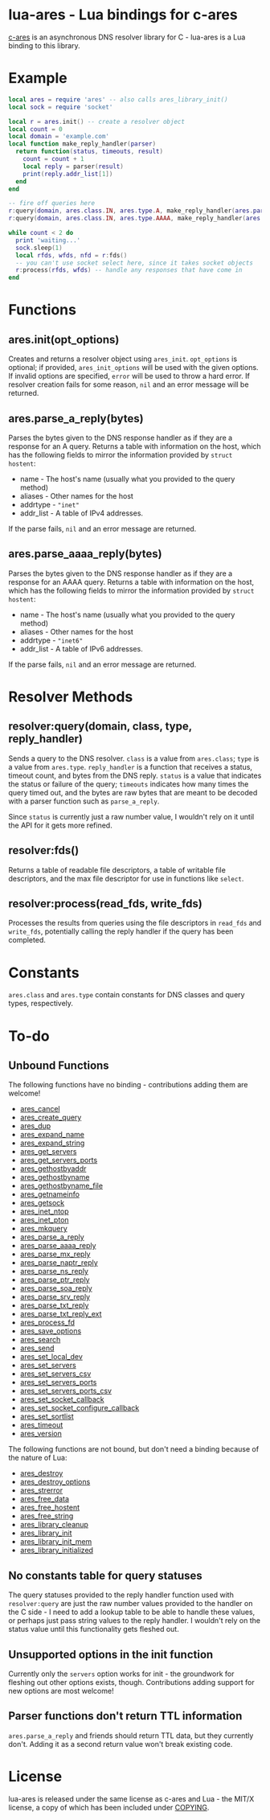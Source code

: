 # lua-ares - Lua bindings for c-ares

[c-ares](https://c-ares.haxx.se/) is an asynchronous DNS resolver library
for C - lua-ares is a Lua binding to this library.

# Example

```lua
local ares = require 'ares' -- also calls ares_library_init()
local sock = require 'socket'

local r = ares.init() -- create a resolver object
local count = 0
local domain = 'example.com'
local function make_reply_handler(parser)
  return function(status, timeouts, result)
    count = count + 1
    local reply = parser(result)
    print(reply.addr_list[1])
  end
end

-- fire off queries here
r:query(domain, ares.class.IN, ares.type.A, make_reply_handler(ares.parse_a_reply))
r:query(domain, ares.class.IN, ares.type.AAAA, make_reply_handler(ares.parse_aaaa_reply))

while count < 2 do
  print 'waiting...'
  sock.sleep(1)
  local rfds, wfds, nfd = r:fds()
  -- you can't use socket select here, since it takes socket objects
  r:process(rfds, wfds) -- handle any responses that have come in
end
```

# Functions

## ares.init(opt_options)

Creates and returns a resolver object using `ares_init`.  `opt_options` is optional;
if provided, `ares_init_options` will be used with the given options.  If invalid
options are specified, `error` will be used to throw a hard error.  If resolver
creation fails for some reason, `nil` and an error message will be returned.

## ares.parse_a_reply(bytes)

Parses the bytes given to the DNS response handler as if they are a response for an
A query.  Returns a table with information on the host, which has the following fields
to mirror the information provided by `struct hostent`:

  * name - The host's name (usually what you provided to the query method)
  * aliases - Other names for the host
  * addrtype - `"inet"`
  * addr_list - A table of IPv4 addresses.

If the parse fails, `nil` and an error message are returned.

## ares.parse_aaaa_reply(bytes)

Parses the bytes given to the DNS response handler as if they are a response for an
AAAA query.  Returns a table with information on the host, which has the following fields
to mirror the information provided by `struct hostent`:

  * name - The host's name (usually what you provided to the query method)
  * aliases - Other names for the host
  * addrtype - `"inet6"`
  * addr_list - A table of IPv6 addresses.

If the parse fails, `nil` and an error message are returned.

# Resolver Methods

## resolver:query(domain, class, type, reply_handler)

Sends a query to the DNS resolver.  `class` is a value from `ares.class`; `type` is a value
from `ares.type`.  `reply_handler` is a function that receives a status, timeout count, and
bytes from the DNS reply.  `status` is a value that indicates the status or failure of the
query; `timeouts` indicates how many times the query timed out, and the bytes are raw bytes
that are meant to be decoded with a parser function such as `parse_a_reply`.

Since `status` is currently just a raw number value, I wouldn't rely on it until the API
for it gets more refined.

## resolver:fds()

Returns a table of readable file descriptors, a table of writable file descriptors, and the
max file descriptor for use in functions like `select`.

## resolver:process(read_fds, write_fds)

Processes the results from queries using the file descriptors in `read_fds` and `write_fds`,
potentially calling the reply handler if the query has been completed.

# Constants

`ares.class` and `ares.type` contain constants for DNS classes and query types, respectively.

# To-do

## Unbound Functions

The following functions have no binding - contributions adding them are welcome!

  * [ares_cancel](https://c-ares.haxx.se/ares_cancel)
  * [ares_create_query](https://c-ares.haxx.se/ares_create_query)
  * [ares_dup](https://c-ares.haxx.se/ares_dup)
  * [ares_expand_name](https://c-ares.haxx.se/ares_expand_name)
  * [ares_expand_string](https://c-ares.haxx.se/ares_expand_string)
  * [ares_get_servers](https://c-ares.haxx.se/ares_get_servers)
  * [ares_get_servers_ports](https://c-ares.haxx.se/ares_get_servers_ports)
  * [ares_gethostbyaddr](https://c-ares.haxx.se/ares_gethostbyaddr)
  * [ares_gethostbyname](https://c-ares.haxx.se/ares_gethostbyname)
  * [ares_gethostbyname_file](https://c-ares.haxx.se/ares_gethostbyname_file)
  * [ares_getnameinfo](https://c-ares.haxx.se/ares_getnameinfo)
  * [ares_getsock](https://c-ares.haxx.se/ares_getsock)
  * [ares_inet_ntop](https://c-ares.haxx.se/ares_inet_ntop)
  * [ares_inet_pton](https://c-ares.haxx.se/ares_inet_pton)
  * [ares_mkquery](https://c-ares.haxx.se/ares_mkquery)
  * [ares_parse_a_reply](https://c-ares.haxx.se/ares_parse_a_reply)
  * [ares_parse_aaaa_reply](https://c-ares.haxx.se/ares_parse_aaaa_reply)
  * [ares_parse_mx_reply](https://c-ares.haxx.se/ares_parse_mx_reply)
  * [ares_parse_naptr_reply](https://c-ares.haxx.se/ares_parse_naptr_reply)
  * [ares_parse_ns_reply](https://c-ares.haxx.se/ares_parse_ns_reply)
  * [ares_parse_ptr_reply](https://c-ares.haxx.se/ares_parse_ptr_reply)
  * [ares_parse_soa_reply](https://c-ares.haxx.se/ares_parse_soa_reply)
  * [ares_parse_srv_reply](https://c-ares.haxx.se/ares_parse_srv_reply)
  * [ares_parse_txt_reply](https://c-ares.haxx.se/ares_parse_txt_reply)
  * [ares_parse_txt_reply_ext](https://c-ares.haxx.se/ares_parse_txt_reply_ext)
  * [ares_process_fd](https://c-ares.haxx.se/ares_process_fd)
  * [ares_save_options](https://c-ares.haxx.se/ares_save_options)
  * [ares_search](https://c-ares.haxx.se/ares_search)
  * [ares_send](https://c-ares.haxx.se/ares_send)
  * [ares_set_local_dev](https://c-ares.haxx.se/ares_set_local_dev)
  * [ares_set_servers](https://c-ares.haxx.se/ares_set_servers)
  * [ares_set_servers_csv](https://c-ares.haxx.se/ares_set_servers_csv)
  * [ares_set_servers_ports](https://c-ares.haxx.se/ares_set_servers_ports)
  * [ares_set_servers_ports_csv](https://c-ares.haxx.se/ares_set_servers_ports_csv)
  * [ares_set_socket_callback](https://c-ares.haxx.se/ares_set_socket_callback)
  * [ares_set_socket_configure_callback](https://c-ares.haxx.se/ares_set_socket_configure_callback)
  * [ares_set_sortlist](https://c-ares.haxx.se/ares_set_sortlist)
  * [ares_timeout](https://c-ares.haxx.se/ares_timeout)
  * [ares_version](https://c-ares.haxx.se/ares_version)

The following functions are not bound, but don't need a binding because of the nature of Lua:

  * [ares_destroy](https://c-ares.haxx.se/ares_destroy)
  * [ares_destroy_options](https://c-ares.haxx.se/ares_destroy_options)
  * [ares_strerror](https://c-ares.haxx.se/ares_strerror)
  * [ares_free_data](https://c-ares.haxx.se/ares_free_data)
  * [ares_free_hostent](https://c-ares.haxx.se/ares_free_hostent)
  * [ares_free_string](https://c-ares.haxx.se/ares_free_string)
  * [ares_library_cleanup](https://c-ares.haxx.se/ares_library_cleanup)
  * [ares_library_init](https://c-ares.haxx.se/ares_library_init)
  * [ares_library_init_mem](https://c-ares.haxx.se/ares_library_init_mem)
  * [ares_library_initialized](https://c-ares.haxx.se/ares_library_initialized)

## No constants table for query statuses

The query statuses provided to the reply handler function used with `resolver:query`
are just the raw number values provided to the handler on the C side - I need to add
a lookup table to be able to handle these values, or perhaps just pass string values
to the reply handler.  I wouldn't rely on the status value until this functionality
gets fleshed out.

## Unsupported options in the init function

Currently only the `servers` option works for init - the groundwork for fleshing out
other options exists, though.  Contributions adding support for new options are most
welcome!

## Parser functions don't return TTL information

`ares.parse_a_reply` and friends should return TTL data, but they currently don't.
Adding it as a second return value won't break existing code.

# License

lua-ares is released under the same license as c-ares and Lua - the MIT/X license,
a copy of which has been included under [COPYING](COPYING).
